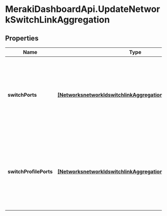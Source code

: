 # MerakiDashboardApi.UpdateNetworkSwitchLinkAggregation

## Properties
Name | Type | Description | Notes
------------ | ------------- | ------------- | -------------
**switchPorts** | [**[NetworksnetworkIdswitchlinkAggregationsSwitchPorts]**](NetworksnetworkIdswitchlinkAggregationsSwitchPorts.md) | Array of switch or stack ports for updating aggregation group. Minimum 2 and maximum 8 ports are supported. | [optional] 
**switchProfilePorts** | [**[NetworksnetworkIdswitchlinkAggregationsSwitchProfilePorts]**](NetworksnetworkIdswitchlinkAggregationsSwitchProfilePorts.md) | Array of switch profile ports for updating aggregation group. Minimum 2 and maximum 8 ports are supported. | [optional] 


